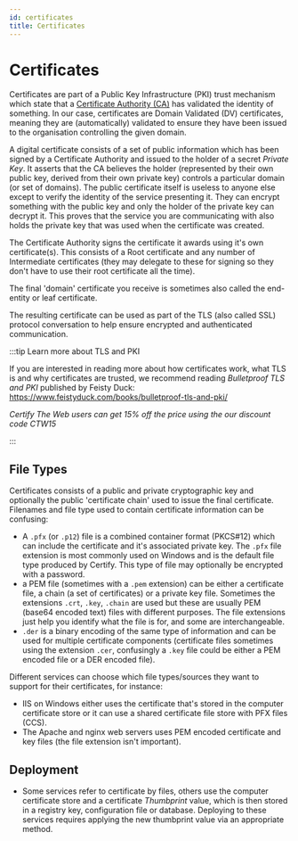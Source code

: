 ```yaml
---
id: certificates
title: Certificates
---
```


# Certificates

Certificates are part of a Public Key Infrastructure (PKI) trust mechanism which state that a [Certificate Authority (CA)](certificate-authorities.md) has validated the identity of something. In our case, certificates are Domain Validated (DV) certificates, meaning they are (automatically) validated to ensure they have been issued to the organisation controlling the given domain.

A digital certificate consists of a set of public information which has been signed by a Certificate Authority and issued to the holder of a secret *Private Key*. It asserts that the CA believes the holder (represented by their own public key, derived from their own private key) controls a particular domain (or set of domains). The public certificate itself is useless to anyone else except to verify the identity of the service presenting it. They can encrypt something with the public key and only the holder of the private key can decrypt it. This proves that the service you are communicating with also holds the private key that was used when the certificate was created.

The Certificate Authority signs the certificate it awards using it's own certificate(s). This consists of a Root certificate and any number of Intermediate certificates (they may delegate to these for signing so they don't have to use their root certificate all the time).

The final 'domain' certificate you receive is sometimes also called the end-entity or leaf certificate.

The resulting certificate can be used as part of the TLS (also called SSL) protocol conversation to help ensure encrypted and authenticated communication.

:::tip Learn more about TLS and PKI

If you are interested in reading more about how certificates work, what TLS is and why certificates are trusted, we recommend reading *Bulletproof TLS and PKI* published by Feisty Duck: https://www.feistyduck.com/books/bulletproof-tls-and-pki/ 

*Certify The Web users can get 15% off the price using the our discount code CTW15*

:::

## File Types

Certificates consists of a public and private cryptographic key and optionally the public 'certificate chain' used to issue the final certificate. Filenames and file type used to contain certificate information can be confusing:
- A `.pfx` (or `.p12`) file is a combined container format (PKCS#12) which can include the certificate and it's associated private key. The `.pfx` file extension is most commonly used on Windows and is the default file type produced by Certify. This type of file may optionally be encrypted with a password.
- a PEM file (sometimes with a `.pem` extension) can be either a certificate file, a chain (a set of certificates) or a private key file. Sometimes the extensions `.crt`, `.key`, `.chain` are used but these are usually PEM (base64 encoded text) files with different purposes.  The file extensions just help you identify what the file is for, and some are interchangeable.
- `.der` is a binary encoding of the same type of information and can be used for multiple certificate components (certificate files sometimes using the extension `.cer`, confusingly a `.key` file could be either a PEM encoded file or a DER encoded file).

Different services can choose which file types/sources they want to support for their certificates, for instance:
- IIS on Windows either uses the certificate that's stored in the computer certificate store or it can use a shared certificate file store with PFX files (CCS). 
- The Apache and nginx web servers uses PEM encoded certificate and key files (the file extension isn't important).

## Deployment
- Some services refer to certificate by files, others use the computer certificate store and a certificate *Thumbprint* value, which is then stored in a registry key, configuration file or database. Deploying to these services requires applying the new thumbprint value via an appropriate method.
